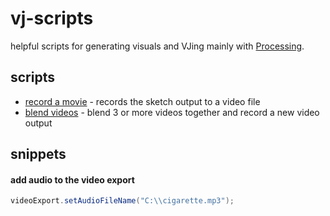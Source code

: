 # vj-scripts

helpful scripts for generating visuals and VJing mainly with [Processing](https://processing.org/).

## scripts

* [record a movie](/record_movie.pde) - records the sketch output to a video file
* [blend videos](/blend_videos.pde) - blend 3 or more videos together and record a new video output

## snippets

#### add audio to the video export

```java
videoExport.setAudioFileName("C:\\cigarette.mp3");
```
